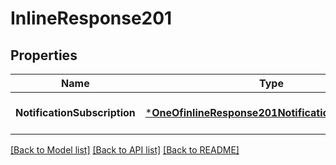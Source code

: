 # InlineResponse201

## Properties
Name | Type | Description | Notes
------------ | ------------- | ------------- | -------------
**NotificationSubscription** | [***OneOfinlineResponse201NotificationSubscription**](OneOfinlineResponse201NotificationSubscription.md) |  | [optional] [default to null]

[[Back to Model list]](../README.md#documentation-for-models) [[Back to API list]](../README.md#documentation-for-api-endpoints) [[Back to README]](../README.md)


